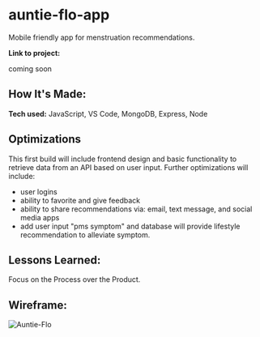 # auntie-flo-app
Mobile friendly app for menstruation recommendations.

**Link to project:** 

coming soon

## How It's Made:

**Tech used:** JavaScript, VS Code, MongoDB, Express, Node


## Optimizations

This first build will include frontend design and basic functionality to retrieve data from an API based on user input.
Further optimizations will include:
- user logins
- ability to favorite and give feedback
- ability to share recommendations via: email, text message, and social media apps
- add user input "pms symptom" and database will provide lifestyle recommendation to alleviate symptom.

## Lessons Learned:

Focus on the Process over the Product.

## Wireframe:
<img src="https://i.ibb.co/vzKVwsJ/Auntie-Flo.png" alt="Auntie-Flo" border="0">
